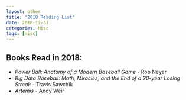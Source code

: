 ```yaml
---
layout: other
title: "2018 Reading List"
date: 2018-12-31
categories: Misc
tags: [misc]
---
```


## Books Read in 2018:

- _Power Ball: Anatomy of a Modern Baseball Game_ - Rob Neyer
- _Big Data Baseball: Math, Miracles, and the End of a 20-year Losing Streak_ - Travis Sawchik
- _Artemis_ - Andy Weir
